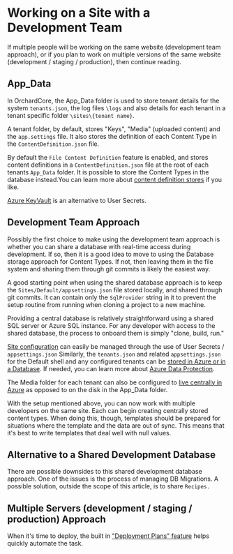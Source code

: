 # Working on a Site with a Development Team

If multiple people will be working on the same website (development team approach), or if you plan to work on multiple versions of the same website (development / staging / production), then continue reading.

## App_Data

In OrchardCore, the App_Data folder is used to store tenant details for the system `tenants.json`, the log files `\logs` and also details for each tenant in a tenant specific folder `\sites\{tenant name}`.

A tenant folder, by default, stores "Keys", "Media" (uploaded content) and the `app.settings` file. It also stores the definition of each Content Type in the `ContentDefinition.json` file.

By default the `File Content Definition` feature is enabled, and stores content definitions in a `ContentDefinition.json` file at the root of each tenants `App_Data` folder. It is possible to store the Content Types in the database instead.You can learn more about [content definition stores](https://docs.orchardcore.net/en/dev/docs/guides/content-definitions/) if you like.

[Azure KeyVault](https://docs.orchardcore.net/en/dev/docs/reference/core/KeyVault.Azure/) is an alternative to User Secrets.

## Development Team Approach

Possibly the first choice to make using the development team approach is whether you can share a database with real-time access during development. If so, then it is a good idea to move to using the Database storage approach for Content Types. If not, then leaving them in the file system and sharing them through git commits is likely the easiest way.

A good starting point when using the shared database approach is to keep the `Sites/Default/appsettings.json` file stored locally, and shared through git commits. It can contain only the `SqlProvider` string in it to prevent the setup routine from running when cloning a project to a new machine.

Providing a central database is relatively straightforward using a shared SQL server or Azure SQL instance. For any developer with access to the shared database, the process to onboard them is simply "clone, build, run."

[Site configuration](https://docs.orchardcore.net/en/dev/docs/reference/core/Configuration/) can easily be managed through the use of User Secrets / `appsettings.json` Similarly, the `tenants.json` and related `appsettings.json` for the Default shell and any configured tenants can be [stored in Azure or in a Database](https://docs.orchardcore.net/en/dev/docs/reference/core/Shells/). If needed, you can learn more about [Azure Data Protection](https://docs.orchardcore.net/en/dev/docs/reference/modules/DataProtection.Azure/).

The Media folder for each tenant can also be configured to [live centrally in Azure](https://docs.orchardcore.net/en/dev/docs/reference/modules/Media.Azure/) as opposed to on the disk in the App_Data folder.

With the setup mentioned above, you can now work with multiple developers on the same site. Each can begin creating centrally stored content types. When doing this, though, templates should be prepared for situations where the template and the data are out of sync. This means that it's best to write templates that deal well with null values.

## Alternative to a Shared Development Database

There are possible downsides to this shared development database approach. One of the issues is the process of managing DB Migrations. A possible solution, outside the scope of this article, is to share `Recipes.`

## Multiple Servers (development / staging / production) Approach

When it's time to deploy, the built in ["Deployment Plans" feature](https://docs.orchardcore.net/en/dev/docs/guides/content-definitions/#step-one-create-a-deployment-plan) helps quickly automate the task.
